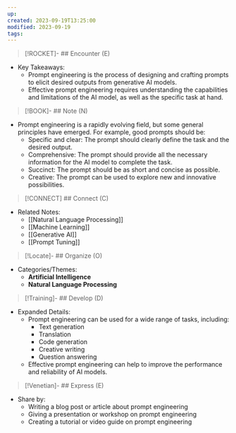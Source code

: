 ```yaml
---
up: 
created: 2023-09-19T13:25:00
modified: 2023-09-19
tags:
---
```

>[!ROCKET]- ## Encounter (E)

- Key Takeaways:
    - Prompt engineering is the process of designing and crafting prompts to elicit desired outputs from generative AI models.
    - Effective prompt engineering requires understanding the capabilities and limitations of the AI model, as well as the specific task at hand.

>[!BOOK]- ## Note (N)

- Prompt engineering is a rapidly evolving field, but some general principles have emerged. For example, good prompts should be:
    - Specific and clear: The prompt should clearly define the task and the desired output.
    - Comprehensive: The prompt should provide all the necessary information for the AI model to complete the task.
    - Succinct: The prompt should be as short and concise as possible.
    - Creative: The prompt can be used to explore new and innovative possibilities.

>[!CONNECT] ## Connect (C)

- Related Notes:
    - [[Natural Language Processing]]
    - [[Machine Learning]]
    - [[Generative AI]]
    - [[Prompt Tuning]]

>[!Locate]- ## Organize (O)

- Categories/Themes:
    - **Artificial Intelligence**
    - **Natural Language Processing**

>[!Training]- ## Develop (D)

- Expanded Details:
    - Prompt engineering can be used for a wide range of tasks, including:
        - Text generation
        - Translation
        - Code generation
        - Creative writing
        - Question answering
    - Effective prompt engineering can help to improve the performance and reliability of AI models.

>[!Venetian]- ## Express (E)

- Share by:
    - Writing a blog post or article about prompt engineering
    - Giving a presentation or workshop on prompt engineering
    - Creating a tutorial or video guide on prompt engineering